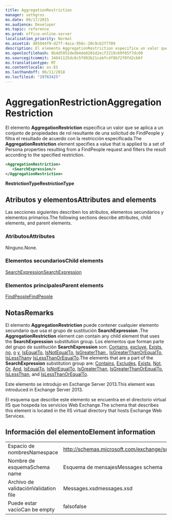 ```yaml
---
title: AggregationRestriction
manager: sethgros
ms.date: 09/17/2015
ms.audience: Developer
ms.topic: reference
ms.prod: office-online-server
localization_priority: Normal
ms.assetid: d05044f9-d2ff-4aca-956c-20c9cb2f7709
description: El elemento AggregationRestriction especifica un valor que se aplica a un conjunto de propiedades de rol resultante de una solicitud de FindPeople y filtra el resultado de acuerdo con la restricción especificada.
ms.openlocfilehash: 8b4d5952dedb4de0201d2ecf2219c69f65f7dc09
ms.sourcegitcommit: 34041125dc8c5f993b21cebfc4f8b72f0fd2cb6f
ms.translationtype: MT
ms.contentlocale: es-ES
ms.lasthandoff: 06/11/2018
ms.locfileid: "19763425"
---
```

# <a name="aggregationrestriction"></a><span data-ttu-id="57f67-103">AggregationRestriction</span><span class="sxs-lookup"><span data-stu-id="57f67-103">AggregationRestriction</span></span>

<span data-ttu-id="57f67-104">El elemento **AggregationRestriction** especifica un valor que se aplica a un conjunto de propiedades de rol resultante de una solicitud de FindPeople y filtra el resultado de acuerdo con la restricción especificada.</span><span class="sxs-lookup"><span data-stu-id="57f67-104">The **AggregationRestriction** element specifies a value that is applied to a set of Persona properties resulting from a FindPeople request and filters the result according to the specified restriction.</span></span> 
  
```XML
<AggregationRestriction>
   <SearchExpression/>
</AggregationRestriction>
```

 <span data-ttu-id="57f67-105">**RestrictionType**</span><span class="sxs-lookup"><span data-stu-id="57f67-105">**RestrictionType**</span></span>
## <a name="attributes-and-elements"></a><span data-ttu-id="57f67-106">Atributos y elementos</span><span class="sxs-lookup"><span data-stu-id="57f67-106">Attributes and elements</span></span>

<span data-ttu-id="57f67-107">Las secciones siguientes describen los atributos, elementos secundarios y elementos primarios.</span><span class="sxs-lookup"><span data-stu-id="57f67-107">The following sections describe attributes, child elements, and parent elements.</span></span>
  
### <a name="attributes"></a><span data-ttu-id="57f67-108">Atributos</span><span class="sxs-lookup"><span data-stu-id="57f67-108">Attributes</span></span>

<span data-ttu-id="57f67-109">Ninguno.</span><span class="sxs-lookup"><span data-stu-id="57f67-109">None.</span></span>
  
### <a name="child-elements"></a><span data-ttu-id="57f67-110">Elementos secundarios</span><span class="sxs-lookup"><span data-stu-id="57f67-110">Child elements</span></span>

[<span data-ttu-id="57f67-111">SearchExpression</span><span class="sxs-lookup"><span data-stu-id="57f67-111">SearchExpression</span></span>](searchexpression.md)
  
### <a name="parent-elements"></a><span data-ttu-id="57f67-112">Elementos principales</span><span class="sxs-lookup"><span data-stu-id="57f67-112">Parent elements</span></span>

[<span data-ttu-id="57f67-113">FindPeople</span><span class="sxs-lookup"><span data-stu-id="57f67-113">FindPeople</span></span>](findpeople.md)
  
## <a name="remarks"></a><span data-ttu-id="57f67-114">Notas</span><span class="sxs-lookup"><span data-stu-id="57f67-114">Remarks</span></span>

<span data-ttu-id="57f67-115">El elemento **AggregationRestriction** puede contener cualquier elemento secundario que usa el grupo de sustitución **SearchExpression** .</span><span class="sxs-lookup"><span data-stu-id="57f67-115">The **AggregationRestriction** element can contain any child element that uses the **SearchExpression** substitution group.</span></span> <span data-ttu-id="57f67-116">Los elementos que forman parte del grupo de sustitución **SearchExpression** son: [Contains](contains.md), [excluye](excludes.md), [Exists](exists.md), [no](not.md), [o](or.md) [y](and.md), [IsEqualTo](isequalto.md), [IsNotEqualTo](isnotequalto.md), [IsGreaterThan ](isgreaterthan.md), [IsGreaterThanOrEqualTo](isgreaterthanorequalto.md), [IsLessThan](islessthan.md)y [IsLessThanOrEqualTo](islessthanorequalto.md).</span><span class="sxs-lookup"><span data-stu-id="57f67-116">The elements that are a part of the **SearchExpression** substitution group are: [Contains](contains.md), [Excludes](excludes.md), [Exists](exists.md), [Not](not.md), [Or](or.md), [And](and.md), [IsEqualTo](isequalto.md), [IsNotEqualTo](isnotequalto.md), [IsGreaterThan](isgreaterthan.md), [IsGreaterThanOrEqualTo](isgreaterthanorequalto.md), [IsLessThan](islessthan.md), and [IsLessThanOrEqualTo](islessthanorequalto.md).</span></span>
  
<span data-ttu-id="57f67-117">Este elemento se introdujo en Exchange Server 2013.</span><span class="sxs-lookup"><span data-stu-id="57f67-117">This element was introduced in Exchange Server 2013.</span></span>
  
<span data-ttu-id="57f67-118">El esquema que describe este elemento se encuentra en el directorio virtual IIS que hospeda los servicios Web Exchange.</span><span class="sxs-lookup"><span data-stu-id="57f67-118">The schema that describes this element is located in the IIS virtual directory that hosts Exchange Web Services.</span></span>
  
## <a name="element-information"></a><span data-ttu-id="57f67-119">Información del elemento</span><span class="sxs-lookup"><span data-stu-id="57f67-119">Element information</span></span>

|||
|:-----|:-----|
|<span data-ttu-id="57f67-120">Espacio de nombres</span><span class="sxs-lookup"><span data-stu-id="57f67-120">Namespace</span></span>  <br/> |http://schemas.microsoft.com/exchange/services/2006/messages  <br/> |
|<span data-ttu-id="57f67-121">Nombre de esquema</span><span class="sxs-lookup"><span data-stu-id="57f67-121">Schema name</span></span>  <br/> |<span data-ttu-id="57f67-122">Esquema de mensajes</span><span class="sxs-lookup"><span data-stu-id="57f67-122">Messages schema</span></span>  <br/> |
|<span data-ttu-id="57f67-123">Archivo de validación</span><span class="sxs-lookup"><span data-stu-id="57f67-123">Validation file</span></span>  <br/> |<span data-ttu-id="57f67-124">Messages.xsd</span><span class="sxs-lookup"><span data-stu-id="57f67-124">messages.xsd</span></span>  <br/> |
|<span data-ttu-id="57f67-125">Puede estar vacío</span><span class="sxs-lookup"><span data-stu-id="57f67-125">Can be empty</span></span>  <br/> |<span data-ttu-id="57f67-126">falso</span><span class="sxs-lookup"><span data-stu-id="57f67-126">false</span></span>  <br/> |
   

